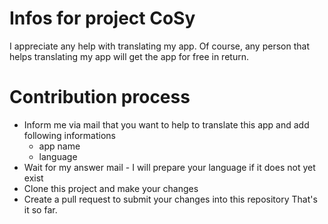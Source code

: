# Infos for project CoSy
I appreciate any help with translating my app. Of course, any person that helps translating my app will get the app for free in return.
# Contribution process
- Inform me via mail that you want to help to translate this app and add following informations
  - app name
  - language
- Wait for my answer mail - I will prepare your language if it does not yet exist
- Clone this project and make your changes
- Create a pull request to submit your changes into this repository
That's it so far.
